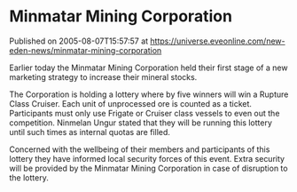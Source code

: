 # Minmatar Mining Corporation
Published on 2005-08-07T15:57:57 at https://universe.eveonline.com/new-eden-news/minmatar-mining-corporation

Earlier today the Minmatar Mining Corporation held their first stage of a new marketing strategy to increase their mineral stocks.   
  
The Corporation is holding a lottery where by five winners will win a Rupture Class Cruiser. Each unit of unprocessed ore is counted as a ticket. Participants must only use Frigate or Cruiser class vessels to even out the competition. Ninmelan Ungur stated that they will be running this lottery until such times as internal quotas are filled.   
  
Concerned with the wellbeing of their members and participants of this lottery they have informed local security forces of this event. Extra security will be provided by the Minmatar Mining Corporation in case of disruption to the lottery.
